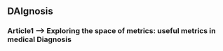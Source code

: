 ## DAIgnosis 

### Article1 --> Exploring the space of metrics: useful metrics in medical Diagnosis
